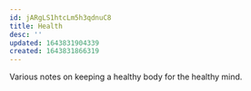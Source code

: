 ```yaml
---
id: jARgLS1htcLm5h3qdnuC8
title: Health
desc: ''
updated: 1643831904339
created: 1643831866319
---
```


Various notes on keeping a healthy body for the healthy mind.
